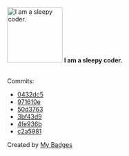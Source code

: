 <img src="https://my-badges.github.io/my-badges/sleepy-coder.png" alt="I am a sleepy coder." title="I am a sleepy coder." width="128">
<strong>I am a sleepy coder.</strong>
<br><br>

Commits:

- <a href="https://github.com/RAHULKRISHNAKR/DataStructure/commit/0432dc524b2ec8661c60db99e6a51402b4e3de54">0432dc5</a>
- <a href="https://github.com/RAHULKRISHNAKR/rahulkrishnakr/commit/971610e00f0baf4cbaa82a7391d2a092603fec17">971610e</a>
- <a href="https://github.com/RAHULKRISHNAKR/rahulkrishnakr/commit/50d37630a485540c8b04492740ad2a31b648e4b5">50d3763</a>
- <a href="https://github.com/RAHULKRISHNAKR/rahulkrishnakr/commit/3bf43d948fe20a316bc6cad63a1f0fa4f786066a">3bf43d9</a>
- <a href="https://github.com/RAHULKRISHNAKR/rahulkrishnakr/commit/4fe936ba6f3eb714f5a0d3eb993558a025fdd290">4fe936b</a>
- <a href="https://github.com/RAHULKRISHNAKR/rahulkrishnakr/commit/c2a5981f449ba70ce14a9785820aba7af98a6dbe">c2a5981</a>


Created by <a href="https://github.com/my-badges/my-badges">My Badges</a>